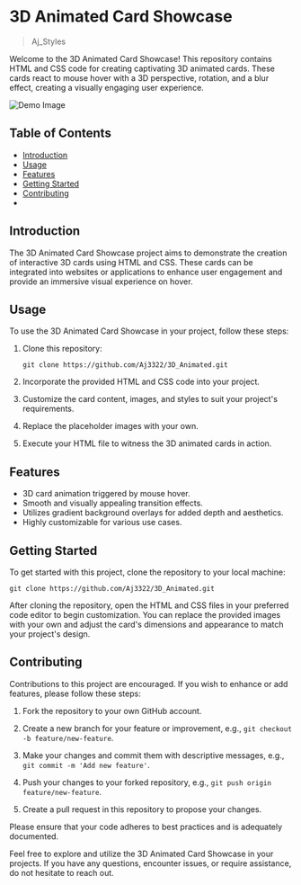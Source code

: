 # 3D Animated Card Showcase

>Aj_Styles

Welcome to the 3D Animated Card Showcase! This repository contains HTML and CSS code for creating captivating 3D animated cards. These cards react to mouse hover with a 3D perspective, rotation, and a blur effect, creating a visually engaging user experience.

![Demo Image](./imh/demo.gif)

## Table of Contents

- [Introduction](#introduction)
- [Usage](#usage)
- [Features](#features)
- [Getting Started](#getting-started)
- [Contributing](#contributing)
- 
## Introduction

The 3D Animated Card Showcase project aims to demonstrate the creation of interactive 3D cards using HTML and CSS. These cards can be integrated into websites or applications to enhance user engagement and provide an immersive visual experience on hover.

## Usage

To use the 3D Animated Card Showcase in your project, follow these steps:

1. Clone this repository:
   ```shell
   git clone https://github.com/Aj3322/3D_Animated.git
   ```

2. Incorporate the provided HTML and CSS code into your project.

3. Customize the card content, images, and styles to suit your project's requirements.

4. Replace the placeholder images with your own.

5. Execute your HTML file to witness the 3D animated cards in action.

## Features

- 3D card animation triggered by mouse hover.
- Smooth and visually appealing transition effects.
- Utilizes gradient background overlays for added depth and aesthetics.
- Highly customizable for various use cases.

## Getting Started

To get started with this project, clone the repository to your local machine:

```shell
git clone https://github.com/Aj3322/3D_Animated.git
```

After cloning the repository, open the HTML and CSS files in your preferred code editor to begin customization. You can replace the provided images with your own and adjust the card's dimensions and appearance to match your project's design.

## Contributing

Contributions to this project are encouraged. If you wish to enhance or add features, please follow these steps:

1. Fork the repository to your own GitHub account.

2. Create a new branch for your feature or improvement, e.g., `git checkout -b feature/new-feature`.

3. Make your changes and commit them with descriptive messages, e.g., `git commit -m 'Add new feature'`.

4. Push your changes to your forked repository, e.g., `git push origin feature/new-feature`.

5. Create a pull request in this repository to propose your changes.

Please ensure that your code adheres to best practices and is adequately documented.


Feel free to explore and utilize the 3D Animated Card Showcase in your projects. If you have any questions, encounter issues, or require assistance, do not hesitate to reach out.
